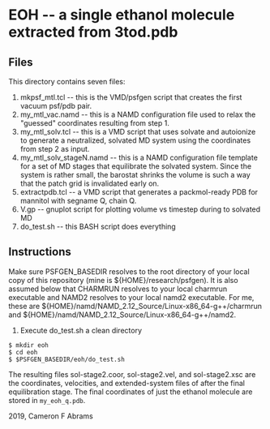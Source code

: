 # EOH -- a single ethanol molecule extracted from 3tod.pdb

## Files

This directory contains seven files:
1. mkpsf_mtl.tcl -- this is the VMD/psfgen script that creates the first vacuum psf/pdb pair.
2. my_mtl_vac.namd -- this is a NAMD configuration file used to relax the "guessed" coordinates resulting from step 1.
3. my_mtl_solv.tcl -- this is a VMD script that uses solvate and autoionize to generate a neutralized, solvated MD system using the coordinates from step 2 as input.
4. my_mtl_solv_stageN.namd -- this is a NAMD configuration file template for a set of MD stages that equilibrate the solvated system.  Since the system is rather small, the barostat shrinks the volume is such a way that the patch grid is invalidated early on.
5. extractpdb.tcl -- a VMD script that generates a packmol-ready PDB for mannitol with segname Q, chain Q.
6. V.gp -- gnuplot script for plotting volume vs timestep during to solvated MD
7. do_test.sh -- this BASH script does everything

## Instructions

Make sure PSFGEN_BASEDIR resolves to the root directory of your local copy of this repository (mine is ${HOME}/research/psfgen).  It is also assumed below that CHARMRUN resolves to your local charmrun executable and NAMD2 resolves to your local namd2 executable.  For me, these are ${HOME}/namd/NAMD_2.12_Source/Linux-x86_64-g++/charmrun and ${HOME}/namd/NAMD_2.12_Source/Linux-x86_64-g++/namd2.

1. Execute do_test.sh a clean directory

```
$ mkdir eoh
$ cd eoh
$ $PSFGEN_BASEDIR/eoh/do_test.sh
```

The resulting files sol-stage2.coor, sol-stage2.vel, and sol-stage2.xsc are the coordinates, velocities, and extended-system files of after the final equilibration stage.  The final coordinates of just the ethanol molecule are stored in `my_eoh_q.pdb`.

2019, Cameron F Abrams
